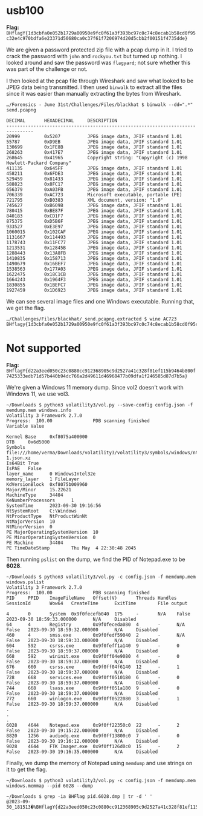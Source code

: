 # usb100

**Flag:** `BHflagY{1d3cbfa0e052b1729a00950e9fc0f61a3f393bc97c0c74c8ecab1b58cd0f95c32e4c970bdfa6e23371d50680ca0c37f61f7206974d20d5cbb2f00151f4735dde}`

We are given a password protected zip file with a pcap dump in it. I tried to crack the password with `john` and `rockyou.txt` but turned up nothing. I looked around and saw the password was `flagyard`; not sure whether this was part of the challenge or not.

I then looked at the pcap file through Wireshark and saw what looked to be JPEG data being transmitted. I then used `binwalk` to extract all the files since it was easier than manually extracting the bytes from Wireshark.

```
…/Forensics - June 31st/Challenges/Files/blackhat $ binwalk --dd=".*" send.pcapng

DECIMAL       HEXADECIMAL     DESCRIPTION
--------------------------------------------------------------------------------
20999         0x5207          JPEG image data, JFIF standard 1.01
55787         0xD9EB          JPEG image data, JFIF standard 1.01
130699        0x1FE8B         JPEG image data, JFIF standard 1.01
268263        0x417E7         JPEG image data, JFIF standard 1.01
268645        0x41965         Copyright string: "Copyright (c) 1998 Hewlett-Packard Company"
411135        0x645FF         JPEG image data, JFIF standard 1.01
458211        0x6FDE3         JPEG image data, JFIF standard 1.01
529459        0x81433         JPEG image data, JFIF standard 1.01
588823        0x8FC17         JPEG image data, JFIF standard 1.01
656379        0xA03FB         JPEG image data, JFIF standard 1.01
706339        0xAC723         Microsoft executable, portable (PE)
721795        0xB0383         XML document, version: "1.0"
745627        0xB609B         JPEG image data, JFIF standard 1.01
780415        0xBE87F         JPEG image data, JFIF standard 1.01
840183        0xCD1F7         JPEG image data, JFIF standard 1.01
875375        0xD5B6F         JPEG image data, JFIF standard 1.01
933527        0xE3E97         JPEG image data, JFIF standard 1.01
1060015       0x102CAF        JPEG image data, JFIF standard 1.01
1131667       0x114493        JPEG image data, JFIF standard 1.01
1178743       0x11FC77        JPEG image data, JFIF standard 1.01
1213531       0x12845B        JPEG image data, JFIF standard 1.01
1288443       0x13A8FB        JPEG image data, JFIF standard 1.01
1410835       0x158713        JPEG image data, JFIF standard 1.01
1490679       0x16BEF7        JPEG image data, JFIF standard 1.01
1538563       0x177A03        JPEG image data, JFIF standard 1.01
1622475       0x18C1CB        JPEG image data, JFIF standard 1.01
1664243       0x1964F3        JPEG image data, JFIF standard 1.01
1830855       0x1BEFC7        JPEG image data, JFIF standard 1.01
1927459       0x1D6923        JPEG image data, JFIF standard 1.01
```

We can see several image files and one Windows executable. Running that, we get the flag.

```
…/Challenges/Files/blackhat/_send.pcapng.extracted $ wine AC723
BHflagy{1d3cbfa0e052b1729a00950e9fc0f61a3f393bc97c0c74c8ecab1b58cd0f95c32e4c970bdfa6e23371d50680ca0c37f61f7206974d20d5cbb2f00151f4735dde}%
```

# Not supported

**Flag:** `BHflagY{d22a3eed050c23c0880cc912368905c9d2527a41c328f81ef115b9464b800f7425333edb71d57b440b94dc766a2d49611d46968477b09dfa1f246585d87d7b5a}`

We're given a Windows 11 memory dump. Since vol2 doesn't work with Windows 11, we use vol3.

```
~/Downloads $ python3 volatility3/vol.py --save-config config.json -f memdump.mem windows.info
Volatility 3 Framework 2.7.0
Progress:  100.00               PDB scanning finished
Variable Value

Kernel Base     0xf8075a400000
DTB     0x6d5000
Symbols file:///home/verma/Downloads/volatility3/volatility3/symbols/windows/ntkrnlmp.pdb/738ED8FF966E8502EFE17095B9F1F548-1.json.xz
Is64Bit True
IsPAE   False
layer_name      0 WindowsIntel32e
memory_layer    1 FileLayer
KdVersionBlock  0xf8075b009960
Major/Minor     15.22621
MachineType     34404
KeNumberProcessors      1
SystemTime      2023-09-30 19:16:56
NtSystemRoot    C:\Windows
NtProductType   NtProductWinNt
NtMajorVersion  10
NtMinorVersion  0
PE MajorOperatingSystemVersion  10
PE MinorOperatingSystemVersion  0
PE Machine      34404
PE TimeDateStamp        Thu May  4 22:30:48 2045
```

Then running `pslist` on the dump, we find the PID of Notepad.exe to be **6028**.

```
~/Downloads $ python3 volatility3/vol.py -c config.json -f memdump.mem windows.pslist
Volatility 3 Framework 2.7.0
Progress:  100.00               PDB scanning finished
PID     PPID    ImageFileName   Offset(V)       Threads Handles SessionId       Wow64   CreateTime      ExitTime        File output

4       0       System  0x9f0fecefb040  175     -       N/A    False    2023-09-30 18:59:33.000000      N/A     Disabled
64      4       Registry        0x9f0feceda080  4       -      N/A      False   2023-09-30 18:59:32.000000      N/A     Disabled
460     4       smss.exe        0x9f0fedf59040  2       -      N/A      False   2023-09-30 18:59:33.000000      N/A     Disabled
604     592     csrss.exe       0x9f0feff1a140  9       -      0        False   2023-09-30 18:59:37.000000      N/A     Disabled
668     592     wininit.exe     0x9f0ff04e9080  4       -      0        False   2023-09-30 18:59:37.000000      N/A     Disabled
676     660     csrss.exe       0x9f0ff04f6140  12      -      1        False   2023-09-30 18:59:37.000000      N/A     Disabled
728     668     services.exe    0x9f0ff0510180  6       -      0        False   2023-09-30 18:59:37.000000      N/A     Disabled
744     668     lsass.exe       0x9f0ff051a180  9       -      0        False   2023-09-30 18:59:37.000000      N/A     Disabled
772     660     winlogon.exe    0x9f0ff0522080  3       -      1        False   2023-09-30 18:59:37.000000      N/A     Disabled
.
.
.
6028    4644    Notepad.exe     0x9f0ff22350c0  22      -      2        False   2023-09-30 19:15:22.000000      N/A     Disabled
8820    1256    audiodg.exe     0x9f0ff13800c0  7       -      0        False   2023-09-30 19:16:12.000000      N/A     Disabled
9028    4644    FTK Imager.exe  0x9f0ff126d0c0  15      -      2        False   2023-09-30 19:16:35.000000      N/A     Disabled
```

Finally, we dump the memory of Notepad using `memdump` and use strings on it to get the flag.

```
~/Downloads $ python3 volatility3/vol.py -c config.json -f memdump.mem windows.memmap --pid 6028 --dump
```

```
~/Downloads $ grep -ia BHFlag pid.6028.dmp | tr -d ' '
@2023-09-30_181513�%BHflagY{d22a3eed050c23c0880cc912368905c9d2527a41c328f81ef115b9464b800f7425333edb71d57b440b94dc766a2d49611d46968477b09dfa1f246585d87d7b5a}
```
